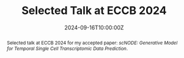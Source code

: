 ---
title: "Selected Talk at ECCB 2024"
abstract: >
    Selected talk at ECCB 2024 for my accepted paper:
    *scNODE: Generative Model for Temporal Single Cell Transcriptomic Data Prediction*.

event: "ECCB 2024"
event_url: "https://eccb2024.fi/"
location: "Turku, Finland"
address:
  city: "Turku"
  country: "Finland"
date: 2024-09-16T10:00:00Z
date_end: 2024-09-20T00:00:00.000Z
all_day: true
publishDate: 2024-09-21T00:00:00Z
featured: true

url_slides: "ECCB_slides.pdf"
url_pdf: https://academic.oup.com/bioinformatics/article/40/Supplement_2/ii146/7749071
url_code: https://github.com/rsinghlab/scNODE
---